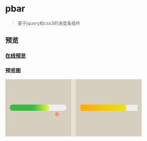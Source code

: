# pbar

> 基于jquery和css3的进度条插件

## 预览

### [在线预览](https://igonglei.github.io/clean-ui/plugins.html)

### 预览图
<p>
  <a href="https://igonglei.github.io/clean-ui/plugins.html" target="_blank">
    <img src="https://raw.githubusercontent.com/igonglei/pbar/master/screenshot/pbar.png">    
  </a>
</p>